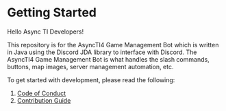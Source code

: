 # Getting Started

Hello Async TI Developers!

This repository is for the AsyncTI4 Game Management Bot which is written in Java using the Discord JDA library to interface with Discord. The AsyncTI4 Game Management Bot is what handles the slash commands, buttons, map images, server management automation, etc.

To get started with development, please read the following:

1. [Code of Conduct](CODE_OF_CONDUCT.md)
2. [Contribution Guide](CONTRIBUTING.md)
